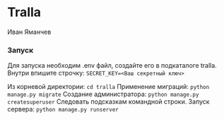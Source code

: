 # Tralla
 Иван Яманчев

### Запуск
Для запуска необходим .env файл, создайте его в подкаталоге tralla. Внутри впишите строчку:
`SECRET_KEY=<Ваш секретный ключ>`

Из корневой директории:
`cd tralla`
Применение миграций:
`python manage.py migrate`
Создание администратора:
`python manage.py createsuperuser`
Следовать подсказкам командной строки.
Запуск сервера:
`python manage.py runserver`
